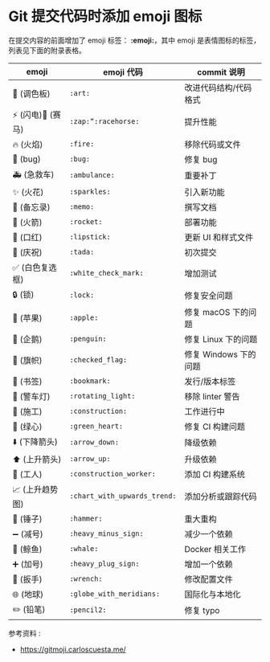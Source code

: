 # Git 提交代码时添加 emoji 图标

在提交内容的前面增加了 emoji 标签： **:emoji:**，其中 emoji 是表情图标的标签，列表见下面的附录表格。

| emoji                | emoji 代码                     | commit 说明           |
| -------------------- | ------------------------------ | --------------------- |
| 🎨 (调色板)          | `:art:`                      | 改进代码结构/代码格式 |
| ⚡️ (闪电)🐎 (赛马) | `:zap:“:racehorse:`         | 提升性能              |
| 🔥 (火焰)            | `:fire:`                     | 移除代码或文件        |
| 🐛 (bug)             | `:bug:`                      | 修复 bug              |
| 🚑 (急救车)          | `:ambulance:`                | 重要补丁              |
| ✨ (火花)            | `:sparkles:`                 | 引入新功能            |
| 📝 (备忘录)          | `:memo:`                     | 撰写文档              |
| 🚀 (火箭)            | `:rocket:`                   | 部署功能              |
| 💄 (口红)            | `:lipstick:`                 | 更新 UI 和样式文件    |
| 🎉 (庆祝)            | `:tada:`                     | 初次提交              |
| ✅ (白色复选框)      | `:white_check_mark:`         | 增加测试              |
| 🔒 (锁)              | `:lock:`                     | 修复安全问题          |
| 🍎 (苹果)            | `:apple:`                    | 修复 macOS 下的问题   |
| 🐧 (企鹅)            | `:penguin:`                  | 修复 Linux 下的问题   |
| 🏁 (旗帜)            | `:checked_flag:`             | 修复 Windows 下的问题 |
| 🔖 (书签)            | `:bookmark:`                 | 发行/版本标签         |
| 🚨 (警车灯)          | `:rotating_light:`           | 移除 linter 警告      |
| 🚧 (施工)            | `:construction:`             | 工作进行中            |
| 💚 (绿心)            | `:green_heart:`              | 修复 CI 构建问题      |
| ⬇️ (下降箭头)      | `:arrow_down:`               | 降级依赖              |
| ⬆️ (上升箭头)      | `:arrow_up:`                 | 升级依赖              |
| 👷 (工人)            | `:construction_worker:`      | 添加 CI 构建系统      |
| 📈 (上升趋势图)      | `:chart_with_upwards_trend:` | 添加分析或跟踪代码    |
| 🔨 (锤子)            | `:hammer:`                   | 重大重构              |
| ➖ (减号)            | `:heavy_minus_sign:`         | 减少一个依赖          |
| 🐳 (鲸鱼)            | `:whale:`                    | Docker 相关工作       |
| ➕ (加号)            | `:heavy_plug_sign:`          | 增加一个依赖          |
| 🔧 (扳手)            | `:wrench:`                   | 修改配置文件          |
| 🌐 (地球)            | `:globe_with_meridians:`     | 国际化与本地化        |
| ✏️ (铅笔)          | `:pencil2:`                  | 修复 typo             |

参考资料 :

- https://gitmoji.carloscuesta.me/
